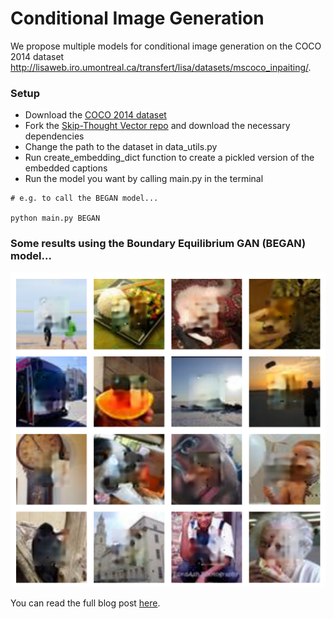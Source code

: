 # Conditional Image Generation
We propose multiple models for conditional image generation on the COCO 2014 
dataset http://lisaweb.iro.umontreal.ca/transfert/lisa/datasets/mscoco_inpaiting/.


### Setup

- Download the [COCO 2014 dataset](http://lisaweb.iro.umontreal.ca/transfert/lisa/datasets/mscoco_inpaiting/) 
- Fork the [Skip-Thought Vector repo](https://github.com/ryankiros/skip-thoughts) and download the necessary dependencies
- Change the path to the dataset in data_utils.py
- Run create_embedding_dict function to create a pickled version of the embedded captions
- Run the model you want by calling main.py in the terminal


```
# e.g. to call the BEGAN model...

python main.py BEGAN
```


### Some results using the Boundary Equilibrium GAN (BEGAN) model...

![](began_examples.png)

You can read the full blog post [here](https://charlesashby.github.io/gan/).
